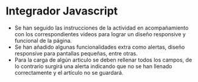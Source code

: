 # Integrador Javascript

* Se han seguido las instrucciones de la actividad en acompañamiento con los correspondientes videos para lograr un diseño responsive y funcional de la página.
* Se han añadido algunas funcionalidades extra como alertas, diseño responsive para pantallas pequeñas, entre otras.
* Para la carga de algún articulo se deben rellenar todos los campos, de lo contrario surgirá una alerta indicando que no se han llenado correctamente y el artículo no se guardará.
